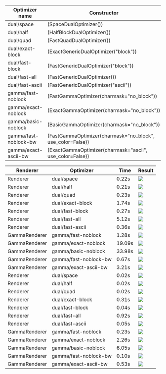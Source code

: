 | Optimizer name | Constructor | Chars | Setup time |
| -------------- | ----------- | ----- | ---------- |
| dual/space | (SpaceDualOptimizer()) | 1 | 0.00s |
| dual/half | (HalfBlockDualOptimizer()) | 1 | 0.00s |
| dual/quad | (FastQuadDualOptimizer()) | 7 | 0.00s |
| dual/exact-block | (ExactGenericDualOptimizer("block")) | 24 | 0.03s |
| dual/fast-block | (FastGenericDualOptimizer("block")) | 24 | 0.04s |
| dual/fast-all | (FastGenericDualOptimizer()) | 4763 | 0.05s |
| dual/fast-ascii | (FastGenericDualOptimizer("ascii")) | 94 | 0.03s |
| gamma/fast-noblock | (FastGammaOptimizer(charmask="no_block")) | 4739 | 0.59s |
| gamma/exact-noblock | (ExactGammaOptimizer(charmask="no_block")) | 4739 | 0.24s |
| gamma/basic-noblock | (BasicGammaOptimizer(charmask="no_block")) | 4739 | 0.12s |
| gamma/fast-noblock-bw | (FastGammaOptimizer(charmask="no_block", use_color=False)) | 4739 | 0.58s |
| gamma/exact-ascii-bw | (ExactGammaOptimizer(charmask="ascii", use_color=False)) | 95 | 0.12s |

| Renderer | Optimizer | Time | Result |
| -------- | --------- | ---- | ------ |
| Renderer | dual/space | 0.22s | ![](obama/dual/space.png) |
| Renderer | dual/half | 0.21s | ![](obama/dual/half.png) |
| Renderer | dual/quad | 0.23s | ![](obama/dual/quad.png) |
| Renderer | dual/exact-block | 1.74s | ![](obama/dual/exact-block.png) |
| Renderer | dual/fast-block | 0.27s | ![](obama/dual/fast-block.png) |
| Renderer | dual/fast-all | 5.12s | ![](obama/dual/fast-all.png) |
| Renderer | dual/fast-ascii | 0.36s | ![](obama/dual/fast-ascii.png) |
| GammaRenderer | gamma/fast-noblock | 1.28s | ![](obama/gamma/fast-noblock.png) |
| GammaRenderer | gamma/exact-noblock | 19.09s | ![](obama/gamma/exact-noblock.png) |
| GammaRenderer | gamma/basic-noblock | 33.98s | ![](obama/gamma/basic-noblock.png) |
| GammaRenderer | gamma/fast-noblock-bw | 0.67s | ![](obama/gamma/fast-noblock-bw.png) |
| GammaRenderer | gamma/exact-ascii-bw | 3.21s | ![](obama/gamma/exact-ascii-bw.png) |
| Renderer | dual/space | 0.02s | ![](matplotlib/dual/space.png) |
| Renderer | dual/half | 0.02s | ![](matplotlib/dual/half.png) |
| Renderer | dual/quad | 0.02s | ![](matplotlib/dual/quad.png) |
| Renderer | dual/exact-block | 0.31s | ![](matplotlib/dual/exact-block.png) |
| Renderer | dual/fast-block | 0.04s | ![](matplotlib/dual/fast-block.png) |
| Renderer | dual/fast-all | 0.92s | ![](matplotlib/dual/fast-all.png) |
| Renderer | dual/fast-ascii | 0.05s | ![](matplotlib/dual/fast-ascii.png) |
| GammaRenderer | gamma/fast-noblock | 0.23s | ![](matplotlib/gamma/fast-noblock.png) |
| GammaRenderer | gamma/exact-noblock | 2.26s | ![](matplotlib/gamma/exact-noblock.png) |
| GammaRenderer | gamma/basic-noblock | 6.05s | ![](matplotlib/gamma/basic-noblock.png) |
| GammaRenderer | gamma/fast-noblock-bw | 0.10s | ![](matplotlib/gamma/fast-noblock-bw.png) |
| GammaRenderer | gamma/exact-ascii-bw | 0.53s | ![](matplotlib/gamma/exact-ascii-bw.png) |
